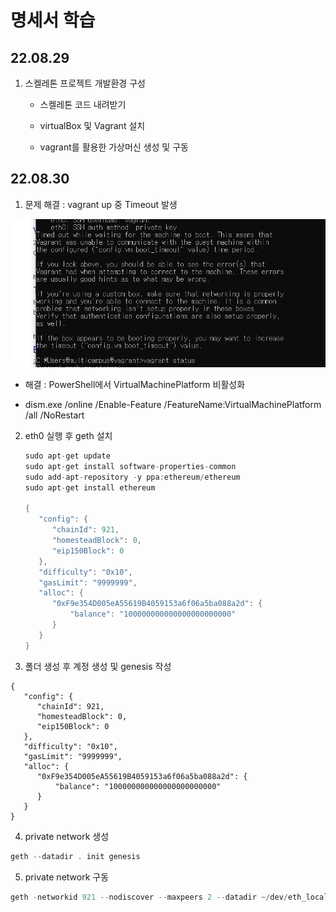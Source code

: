 # 명세서 학습

## 22.08.29

1. 스켈레톤 프로젝트 개발환경 구성
   
   - 스켈레톤 코드 내려받기
   
   - virtualBox 및 Vagrant 설치
   
   - vagrant를 활용한 가상머신 생성 및 구동

## 22.08.30

1. 문제 해결 : vagrant up 중 Timeout 발생

![에러.png](./Timeout%20err.png)

- 해결 : PowerShell에서 VirtualMachinePlatform 비활성화

- dism.exe /online /Enable-Feature /FeatureName:VirtualMachinePlatform /all /NoRestart
2. eth0 실행 후 geth 설치
   
   ```c
   sudo apt-get update
   sudo apt-get install software-properties-common
   sudo add-apt-repository -y ppa:ethereum/ethereum
   sudo apt-get install ethereum
   
   {
      "config": {
         "chainId": 921,
         "homesteadBlock": 0,
         "eip150Block": 0
      },
      "difficulty": "0x10",
      "gasLimit": "9999999",
      "alloc": {
         "0xF9e354D005eA55619B4059153a6f06a5ba088a2d": {
             "balance": "100000000000000000000000"
         }
      }
   }
   ```

3. 폴더 생성 후 계정 생성 및 genesis 작성

```t
{
   "config": {
      "chainId": 921,
      "homesteadBlock": 0,
      "eip150Block": 0
   },
   "difficulty": "0x10",
   "gasLimit": "9999999",
   "alloc": {
      "0xF9e354D005eA55619B4059153a6f06a5ba088a2d": {
          "balance": "100000000000000000000000"
      }
   }
}
```

4. private network 생성

```c
geth --datadir . init genesis
```

5. private network 구동

```c
geth -networkid 921 --nodiscover --maxpeers 2 --datadir ~/dev/eth_localdata --http --http.addr "0.0.0.0" --http.port 8545 --http.corsdomain "\*" --http.api "db,eth,debug,miner,net,personal,web3" console
```
